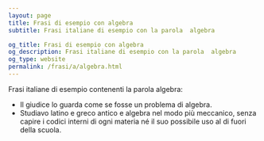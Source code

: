 ```yaml
---
layout: page
title: Frasi di esempio con algebra 
subtitle: Frasi italiane di esempio con la parola  algebra

og_title: Frasi di esempio con algebra 
og_description: Frasi italiane di esempio con la parola  algebra
og_type: website
permalink: /frasi/a/algebra.html
---
```


Frasi italiane di esempio contenenti la parola algebra:


- Il giudice lo guarda come se fosse un problema di algebra.
- Studiavo latino e greco antico e algebra nel modo più meccanico, senza capire i codici interni di ogni materia né il suo possibile uso al di fuori della scuola.
